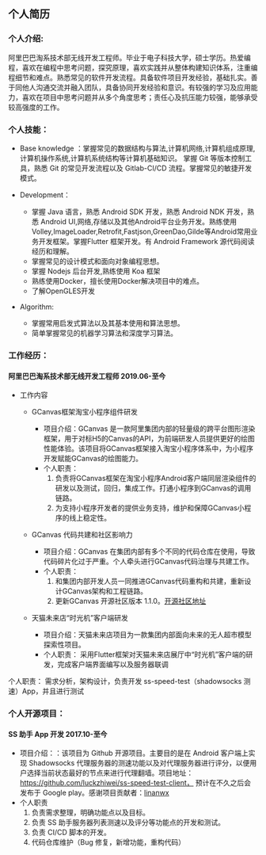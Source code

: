 ## 个人简历

###  个人介绍:
阿里巴巴淘系技术部无线开发工程师。毕业于电子科技大学，硕士学历。热爱编程，喜欢在编程中思考问题，探究原理，喜欢实践并从整体构建知识体系，注重编程细节和难点。熟悉常见的软件开发流程。具备软件项目开发经验，基础扎实。善于同他人沟通交流并融入团队，具备协同开发经验和意识。有较强的学习及应用能力，喜欢在项目中思考问题并从多个角度思考；责任心及抗压能力较强，能够承受较高强度的工作。

###  个人技能：
* Base knowledge ：掌握常见的数据结构与算法,计算机网络,计算机组成原理,计算机操作系统,计算机系统结构等计算机基础知识。 掌握 Git 等版本控制工具，熟悉 Git 的常见开发流程以及 Gitlab-CI/CD 流程。掌握常见的敏捷开发模式。

* Development：
  *  掌握 Java 语言，熟悉 Android SDK 开发，熟悉 Android NDK 开发，熟悉 Android UI,网络,存储以及其他Android平台业务开发。熟练使用Volley,ImageLoader,Retrofit,Fastjson,GreenDao,Gilde等Android常用业务开发框架。掌握Flutter 框架开发。有 Android Framework 源代码阅读经历和理解。
  *  掌握常见的设计模式和面向对象编程思想。
  *  掌握 Nodejs 后台开发,熟练使用 Koa 框架
  *  熟练使用Docker，擅长使用Docker解决项目中的难点。
  * 了解OpenGLES开发

 * Algorithm:
    * 掌握常用启发式算法以及其基本使用和算法思想。
    * 简单掌握常见的机器学习算法和深度学习算法。
    

### 工作经历：

#### 阿里巴巴淘系技术部无线开发工程师  2019.06-至今
 *  工作内容
    * GCanvas框架淘宝小程序组件研发
      * 项目介绍：GCanvas 是一款阿里集团内部的轻量级的跨平台图形渲染框架，用于对标H5的Canvas的API，为前端研发人员提供更好的绘图性能体验。该项目将GCanvas框架接入淘宝小程序体系中，为小程序开发赋能GCanvas的绘图能力。
      * 个人职责： 
        1. 负责将GCanvas框架在淘宝小程序Android客户端同层渲染组件的研发以及测试，回归，集成工作。打通小程序到GCanvas的调用链路。
         2. 为支持小程序开发者的提供业务支持，维护和保障GCanvas小程序的线上稳定性。

    * GCanvas 代码共建和社区影响力
       * 项目介绍：GCanvas 在集团内部有多个不同的代码仓库在使用，导致代码碎片化过于严重。个人牵头进行GCanvas代码治理与共建工作。
       * 个人职责：
         1. 和集团内部开发人员一同推进GCanvas代码重构和共建，重新设计GCanvas架构和工程链路。
         2. 更新GCanvas 开源社区版本 1.1.0。[开源社区地址](https://github.com/alibaba/GCanvas)

    * 天猫未来店“时光机”客户端研发
       * 项目介绍：天猫未来店项目为一款集团内部面向未来的无人超市模型探索性项目。
       * 个人职责：
         采用Flutter框架对天猫未来店展厅中“时光机”客户端的研发，完成客户端界面编写以及服务器联调


 个人职责： 需求分析，架构设计，负责开发 ss-speed-test（shadowsocks 测速）App，并且进行测试 

### 个人开源项目：

####  SS 助手 App 开发	2017.10-至今

  * 项目介绍：：该项目为 Github 开源项目。主要目的是在 Android 客户端上实现 Shadowsocks 代理服务器的测速功能以及对代理服务器进行评分，以便用户选择当前状态最好的节点来进行代理翻墙。项目地址： https://github.com/luckzhiwei/ss-speed-test-client， 预计在不久之后会发布于 Google play。感谢项目贡献者：[linanwx](https://github.com/linanwx)
  * 个人职责
    1. 负责需求整理，明确功能点以及目标。
    2. 负责 SS 助手服务器列表测速以及评分等功能点的开发和测试。
    3. 负责 CI/CD 脚本的开发。
    4.	代码仓库维护（Bug 修复，新增功能，重构代码）



